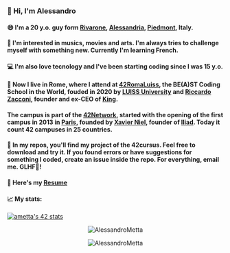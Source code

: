 <!--- ![Enigma image](170712045212-03-german-enigma-machine-auction-exlarge-169-krUG-U11003607069681gFD-1024x576@LaStampa.it.jpg) -->

### 👋 Hi, I'm Alessandro

#### 😄 I'm a 20 y.o. guy form [Rivarone](https://en.wikipedia.org/wiki/Rivarone), [Alessandria](https://en.wikipedia.org/wiki/Alessandria), [Piedmont](https://en.wikipedia.org/wiki/Piedmont), Italy.

#### 🤔 I'm interested in musics, movies and arts. I'm always tries to challenge myself with something new. Currently I'm learning French.

#### 💻 I'm also love tecnology and I've been starting coding since I was 15 y.o.

#### 📍 Now I live in Rome, where I attend at [42RomaLuiss](https://42roma.it/), the BE(A)ST Coding School in the World, fouded in 2020 by [LUISS University](https://en.wikipedia.org/wiki/Libera_Universit%C3%A0_Internazionale_degli_Studi_Sociali_Guido_Carli) and [Riccardo Zacconi](https://en.wikipedia.org/wiki/Riccardo_Zacconi), founder and ex-CEO of [King](https://en.wikipedia.org/wiki/King_(company)). 

#### The campus is part of the [42Network](https://42.fr/en/network-42/), started with the opening of the first campus in 2013 in [Paris](https://en.wikipedia.org/wiki/42_(school)), founded by [Xavier Niel](https://en.wikipedia.org/wiki/Xavier_Niel), founder of [Iliad](https://en.wikipedia.org/wiki/Iliad_(company)). Today it count 42 campuses in 25 countries.

#### 📂 In my repos, you'll find my project of the 42cursus. Feel free to download and try it. If you found errors or have suggestions for something I coded, create an issue inside the repo. For everything, email me. GLHF👾!

<!-- I'm also working on [my Italian 42Docs site](https://ametta42.github.io/42Docs_IT/) -->
#### 📝 Here's my [Resume](https://github.com/AlessandroMetta/AlessandroMetta/blob/main/CV.pdf)

#### 📈 My stats:
<a align=center width=auto href="https://github.com/JaeSeoKim/badge42">
	<img src="https://badge42.vercel.app/api/v2/cl2rnoexq001609juu65lu7i3/stats?cursusId=21&coalitionId=126" alt="ametta's 42 stats" />
</a>
<p align=center width=auto>
	<img width=auto src="https://github-readme-stats.vercel.app/api?username=AlessandroMetta&show_icons=true&count_private=true" alt="AlessandroMetta" />
</p>
<p align=center width=auto>
	<img width=auto src="https://github-readme-stats-olive-nine.vercel.app/api/top-langs/?username=AlessandroMetta&layout=compact" alt="AlessandroMetta" />
</p>
